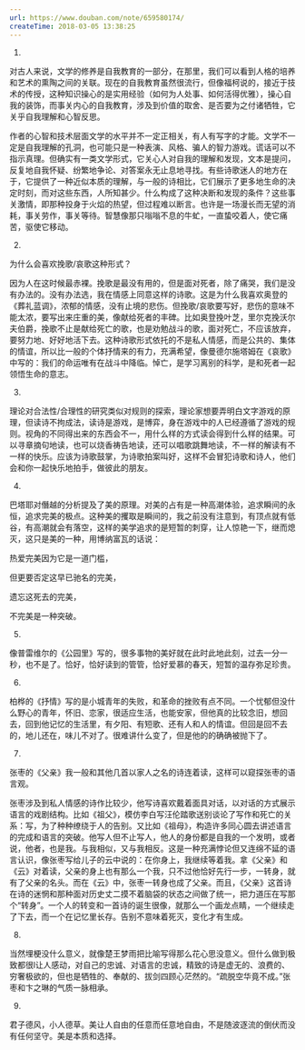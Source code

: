 ```yaml
---
url: https://www.douban.com/note/659580174/
createTime: 2018-03-05 13:38:25
---
```


1.

对古人来说，文学的修养是自我教育的一部分，在那里，我们可以看到人格的培养和艺术的熏陶之间的关联。现在的自我教育虽然很流行，但像福柯说的，接近于技术的传授，这种知识操心的是实用经验（如何为人处事、如何活得优雅），操心自我的装饰，而事关内心的自我教育，涉及到价值的取舍、是否要为之付诸牺牲，它关乎自我理解和心智反思。

作者的心智和技术层面文学的水平并不一定正相关，有人有写字的才能。文学不一定是自我理解的孔洞，也可能只是一种表演、风格、骗人的智力游戏。谎话可以不指示真理。但确实有一类文学形式，它关心人对自我的理解和发现，文本是提问，反复地自我怀疑、纷繁地争论、对答案永无止息地寻找。有些诗歌迷人的地方在于，它提供了一种近似本质的理解，与一般的诗相比，它们展示了更多地生命的决定时刻，而对这些东西，人所知甚少。什么构成了这种决断和发现的条件？这些事关激情，即那种投身于火焰的热望，但过程难以断言。也许是一场漫长而无望的消耗，事关劳作，事关等待。智慧像那只嗡嗡不息的牛虻，一直蛰咬着人，使它痛苦，驱使它移动。

2.

为什么会喜欢挽歌/哀歌这种形式？

因为人在这时候最赤裸。挽歌是最没有用的，但是面对死者，除了痛哭，我们是没有办法的。没有办法选，我在情感上同意这样的诗歌。这是为什么我喜欢奥登的《葬礼蓝调》，浓郁的情感，没有止境的悲伤。但挽歌/哀歌要写好，悲伤的意味不能太浓，要写出来庄重的美，像献给死者的丰碑。比如奥登挽叶芝，里尔克挽沃尔夫伯爵，挽歌不止是献给死亡的歌，也是劝勉战斗的歌，面对死亡，不应该放弃，要努力地、好好地活下去。这种诗歌形式依托的不是私人情感，而是公共的、集体的情谊，所以比一般的个体抒情来的有力，充满希望，像曼德尔施塔姆在《哀歌》中写的：我们的命运唯有在战斗中降临。悼亡，是学习离别的科学，是和死者一起领悟生命的意志。

3.

理论对合法性/合理性的研究类似对规则的探索，理论家想要弄明白文字游戏的原理，但读诗不拘成法，读诗是游戏，是博弈，身在游戏中的人已经遵循了游戏的规则。视角的不同得出来的东西会不一，用什么样的方式读会得到什么样的结果。可以寻章摘句地读，也可以烧香祷告地读，还可以唱歌跳舞地读，不一样的解读有不一样的快乐。应该为诗歌鼓掌，为诗歌拍案叫好，这样不会冒犯诗歌和诗人，他们会和你一起快乐地拍手，做彼此的朋友。

4.

巴塔耶对僭越的分析提及了美的原理。对美的占有是一种高潮体验，追求瞬间的永恒，追求完美的极点。这种美的攫取是瞬间的，我之前没有注意到，有顶点就有低谷，有高潮就会有落空，这样的美学追求的是短暂的刺穿，让人惊艳一下，继而熄灭，这只是美的一种，用博纳富瓦的话说：

热爱完美因为它是一道门槛，

但更要否定这早已驰名的完美，

遗忘这死去的完美，

不完美是一种突破。

5.

像普雷维尔的《公园里》写的，很多事物的美好就在此时此地此刻，过去一分一秒，也不是了。恰好，恰好读到的管管，恰好爱慕的春天，短暂的温存弥足珍贵。 

6.

柏桦的《抒情》写的是小城青年的失败，和革命的挫败有点不同。一个忧郁但没什么野心的青年，怀旧、恋家，很适应生活，也能安家，但他真的比较念旧，想回去，回到他记忆的生活里，有夕阳、有短歌、还有人和人的情谊。但回是回不去的，地儿还在，味儿不对了。很难讲什么变了，但是他的的确确被抛下了。 

7.

张枣的《父亲》我一般和其他几首以家人之名的诗连着读，这样可以窥探张枣的语言观。

张枣涉及到私人情感的诗作比较少，他写诗喜欢戴着面具对话，以对话的方式展示语言的戏剧结构。比如《祖父》，模仿李白写汪伦踏歌送别谈论了写作和死亡的关系：写，为了种种缭绕于人的告别。又比如《祖母》，构造许多同心圆去讲述语言的完成和语言的突破。他写人但不止写人，他人的身份都是自我的一个发明，或者说，他者，也是我。与我相似，又与我相反。这是一种充满悖论但又连绵不延的语言认识，像张枣写给儿子的云中说的：在你身上，我继续等着我。拿《父亲》和《云》对着读，父亲的身上也有那么一个我，只不过他恰好先行一步，一转身，就有了父亲的名头。而在《云》中，张枣一转身也成了父亲。而且，《父亲》这首诗在诗的迷惘和那种面对历史丈二摸不着脑袋的状态之间做了统一，把力道压在写那个“转身”。一个人的转变和一首诗的诞生很像，就那么一个画龙点睛，一个继续走了下去，而一个在记忆里长存。告别不意味着死灭，变化才有生成。

8.

当然埋梗没什么意义，就像楚王梦雨把比喻写得那么花心思没意义。但什么做到极致都很l让人感动，对自己的忠诚、对语言的忠诚，精致的诗是虚无的、浪费的、穷奢极欲的，但也是牺牲的、奉献的、拔剑四顾心茫然的。“疏脱空华竟不成。”张枣和卞之琳的气质一脉相承。

9.

君子德风，小人德草。美让人自由的任意而任意地自由，不是随波逐流的倒伏而没有任何坚守。美是本质和选择。